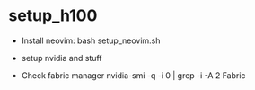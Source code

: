 # setup_h100


- Install neovim: 
  bash setup_neovim.sh
- setup nvidia and stuff

- Check fabric manager
nvidia-smi -q -i 0 | grep -i -A 2 Fabric
